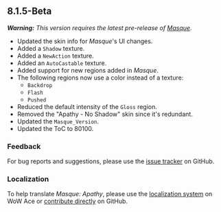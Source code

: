 ## 8.1.5-Beta

_**Warning:** This version requires the latest pre-release of [Masque](https://github.com/StormFX/Masque/releases)._

- Updated the skin info for _Masque_'s UI changes.
- Added a `Shadow` texture.
- Added a `NewAction` texture.
- Added an `AutoCastable` texture.
- Added support for new regions added in _Masque_.
- The following regions now use a color instead of a texture:
  - `Backdrop`
  - `Flash`
  - `Pushed`
- Reduced the default intensity of the `Gloss` region.
- Removed the "Apathy - No Shadow" skin since it's redundant.
- Updated the `Masque_Version`.
- Updated the ToC to 80100.

### Feedback

For bug reports and suggestions, please use the [issue tracker](https://github.com/StormFX/Masque_Apathy/issues "Report an Issue") on GitHub.

### Localization

To help translate _Masque: Apathy_, please use the [localization system](https://www.wowace.com/projects/masque-apathy/localization "Translate on WoW Ace") on WoW Ace or [contribute directly](https://github.com/StormFX/Masque_Apathy "Translate on GitHub") on GitHub.
